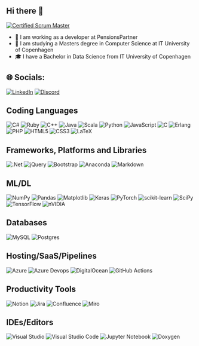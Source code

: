 ## Hi there 👋

[![Certified Scrum Master](https://img.shields.io/badge/Scrum_Master_Certified-FFD700?style=plastic&logo=scrum)](https://bcert.me/bc/html/show-badge.html?b=jlhknsgg)

- 🏢 I am working as a developer at PensionsPartner
- 📖 I am studying a Masters degree in Computer Science at IT University of Copenhagen
- 🎓 I have a Bachelor in Data Science from IT University of Copenhagen

## 🌐 Socials:

[![LinkedIn](https://img.shields.io/badge/linkedin-%230077B5.svg?style=for-the-badge&logo=linkedin&logoColor=white)](https://www.linkedin.com/in/nicklas-rasmussen-84a68022b/)
[![Discord](https://img.shields.io/badge/Discord-%235865F2.svg?style=for-the-badge&logo=discord&logoColor=white)](https://discordapp.com/users/1332671894075347007)

## Coding Languages
![C#](https://img.shields.io/badge/c%23-%23239120.svg?style=plastic&logo=c-sharp&logoColor=white) 
![Ruby](https://img.shields.io/badge/ruby-%23CC342D.svg?style=plastic&logo=ruby&logoColor=white)
![C++](https://img.shields.io/badge/c++-%2300599C.svg?style=plastic&logo=c%2B%2B&logoColor=white)
![Java](https://img.shields.io/badge/java-%23ED8B00.svg?style=plastic&logo=openjdk&logoColor=white)
![Scala](https://img.shields.io/badge/scala-%23DC322F.svg?style=plastic&logo=scala&logoColor=white)
![Python](https://img.shields.io/badge/python-3670A0?style=plastic&logo=python&logoColor=ffdd54)
![JavaScript](https://img.shields.io/badge/javascript-%23323330.svg?style=plastic&logo=javascript&logoColor=%23F7DF1E) 
![C](https://img.shields.io/badge/c-%2300599C.svg?style=plastic&logo=c&logoColor=white)
![Erlang](https://img.shields.io/badge/Erlang-white.svg?style=plastic&logo=erlang&logoColor=a90533)
![PHP](https://img.shields.io/badge/php-%23777BB4.svg?style=plastic&logo=php&logoColor=white) 
![HTML5](https://img.shields.io/badge/html5-%23E34F26.svg?style=plastic&logo=html5&logoColor=white) 
![CSS3](https://img.shields.io/badge/css3-%231572B6.svg?style=plastic&logo=css3&logoColor=white) 
![LaTeX](https://img.shields.io/badge/latex-%23008080.svg?style=plastic&logo=latex&logoColor=white)

## Frameworks, Platforms and Libraries

![.Net](https://img.shields.io/badge/.NET-5C2D91?style=plastic&logo=.net&logoColor=white) 
![jQuery](https://img.shields.io/badge/jquery-%230769AD.svg?style=plastic&logo=jquery&logoColor=white)
![Bootstrap](https://img.shields.io/badge/bootstrap-%23563D7C.svg?style=plastic&logo=bootstrap&logoColor=white) 
![Anaconda](https://img.shields.io/badge/Anaconda-%2344A833.svg?style=plastic&logo=anaconda&logoColor=white)
![Markdown](https://img.shields.io/badge/markdown-%23000000.svg?style=plastic&logo=markdown&logoColor=white) 

## ML/DL
![NumPy](https://img.shields.io/badge/numpy-%23013243.svg?style=plastic&logo=numpy&logoColor=white)
![Pandas](https://img.shields.io/badge/pandas-%23150458.svg?style=plastic&logo=pandas&logoColor=white)
![Matplotlib](https://img.shields.io/badge/Matplotlib-%23ffffff.svg?style=plastic&for-the-badge&logo=Matplotlib&logoColor=black)
![Keras](https://img.shields.io/badge/Keras-%23D00000.svg?style=plastic&logo=Keras&logoColor=white)
![PyTorch](https://img.shields.io/badge/PyTorch-%23EE4C2C.svg?style=plastic&logo=PyTorch&logoColor=white)
![scikit-learn](https://img.shields.io/badge/scikit--learn-%23F7931E.svg?style=plastic&logo=scikit-learn&logoColor=white)
![SciPy](https://img.shields.io/badge/SciPy-%230C55A5.svg?style=plastic&logo=scipy&logoColor=%white)
![TensorFlow](https://img.shields.io/badge/TensorFlow-%23FF6F00.svg?style=plastic&logo=TensorFlow&logoColor=white)
![nVIDIA](https://img.shields.io/badge/cuda-000000.svg?style=plastic&logo=nVIDIA&logoColor=green)

## Databases
![MySQL](https://img.shields.io/badge/mysql-%2300f.svg?style=plastic&logo=mysql&logoColor=white)
![Postgres](https://img.shields.io/badge/postgres-%23316192.svg?style=plastic&logo=postgresql&logoColor=white)

## Hosting/SaaS/Pipelines
![Azure](https://img.shields.io/badge/azure-%230072C6.svg?style=plastic&logo=azure-devops&logoColor=white) 
![Azure Devops](https://img.shields.io/badge/Azure_DevOps-0078D7?style=plastic&logo=azure-devops&logoColor=white)
![DigitalOcean](https://img.shields.io/badge/DigitalOcean-%230167ff.svg?style=plastic&for-the-badge&logo=digitalOcean&logoColor=white)
![GitHub Actions](https://img.shields.io/badge/github%20actions-%232671E5.svg?style=plastic&logo=githubactions&logoColor=white)


## Productivity Tools
![Notion](https://img.shields.io/badge/Notion-%23000000.svg?style=plastic&logo=notion&logoColor=white)
![Jira](https://img.shields.io/badge/jira-%230A0FFF.svg?style=plastic&logo=jira&logoColor=white)
![Confluence](https://img.shields.io/badge/confluence-%23172BF4.svg?style=plastic&logo=confluence&logoColor=white)
![Miro](https://img.shields.io/badge/Miro-F7C922?style=plastic&logo=Miro&logoColor=050036)

## IDEs/Editors
![Visual Studio](https://img.shields.io/badge/Visual%20Studio-5C2D91.svg?style=plastic&for-the-badge&logo=visual-studio&logoColor=white)
![Visual Studio Code](https://img.shields.io/badge/Visual%20Studio%20Code-0078d7.svg?style=plastic&for-the-badge&logo=visual-studio-code&logoColor=white)
![Jupyter Notebook](https://img.shields.io/badge/jupyter-%23FA0F00.svg?style=plastic&for-the-badge&logo=jupyter&logoColor=white)
![Doxygen](https://img.shields.io/badge/doxygen-2C4AA8?style=plastic&logo=doxygen&logoColor=white)

<!--
**xXPinkmagicXx/xXPinkmagicXx** is a ✨ _special_ ✨ repository because its `README.md` (this file) appears on your GitHub profile.

Here are some ideas to get you started:

- 🔭 I’m currently working on ...
- 🌱 I’m currently learning ...
- 👯 I’m looking to collaborate on ...
- 🤔 I’m looking for help with ...
- 💬 Ask me about ...
- 📫 How to reach me: ...
- 😄 Pronouns: ...
- ⚡ Fun fact: ...
-->
